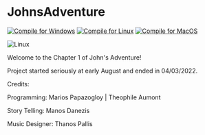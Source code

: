 # JohnsAdventure 
[![Compile for Windows](https://github.com/mariospapaz/JohnsAdventure/actions/workflows/windows.yml/badge.svg)](https://github.com/mariospapaz/JohnsAdventure/actions/workflows/windows.yml) [![Compile for Linux](https://github.com/mariospapaz/JohnsAdventure/actions/workflows/ubuntu.yml/badge.svg)](https://github.com/mariospapaz/JohnsAdventure/actions/workflows/ubuntu.yml) [![Compile for MacOS](https://github.com/mariospapaz/JohnsAdventure/actions/workflows/macos.yml/badge.svg)](https://github.com/mariospapaz/JohnsAdventure/actions/workflows/macos.yml)

![Linux](https://camo.githubusercontent.com/87bfb66b52f488ed6d9cbe5c8f3d8bbabc8559ebf9404507937d50ca9d0a6e71/68747470733a2f2f696d672e736869656c64732e696f2f62616467652f4c696e75782d2532332e7376673f7374796c653d666c61742d737175617265266c6f676f3d6c696e757826636f6c6f723d464343363234266c6f676f436f6c6f723d626c61636b)


Welcome to the Chapter 1 of John's Adventure!

Project started seriously at early August and ended in 04/03/2022.



Credits:

 Programming: Marios Papazogloy | Theophile Aumont
 
 Story Telling: Manos Danezis

 Music Designer: Thanos Pallis
 
 
